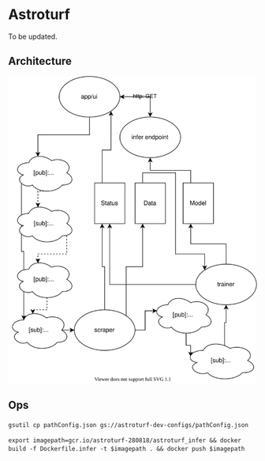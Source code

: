 # Astroturf
To be updated.

## Architecture
<img src="./Architecture.svg">



## Ops

`gsutil cp pathConfig.json gs://astroturf-dev-configs/pathConfig.json`

`export imagepath=gcr.io/astroturf-280818/astroturf_infer && docker build -f Dockerfile.infer -t $imagepath . && docker push $imagepath`
